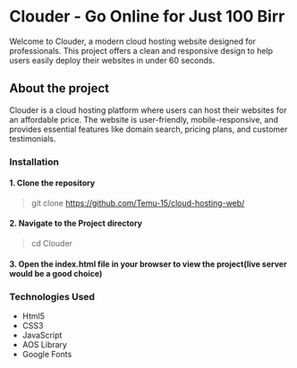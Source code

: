 # Clouder - Go Online for Just 100 Birr
Welcome to Clouder, a modern cloud hosting website designed for professionals. This project offers a clean and responsive design to help users easily deploy their websites in under 60 seconds.
## About the project
Clouder is a cloud hosting platform where users can host their websites for an affordable price. The website is user-friendly, mobile-responsive, and provides essential features like domain search, pricing plans, and customer testimonials.

### Installation
#### 1. Clone the repository
> git clone https://github.com/Temu-15/cloud-hosting-web/
#### 2. Navigate to the Project directory
> cd Clouder
#### 3. Open the index.html file in your browser to view the project(live server would be a good choice)

### Technologies Used
- Html5
- CSS3
- JavaScript
- AOS Library
- Google Fonts
  
